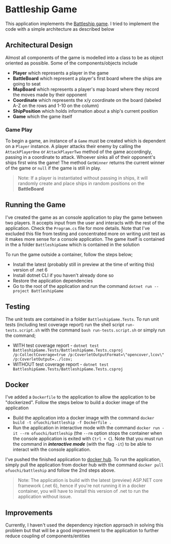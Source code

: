 # Battleship Game

This application implements the [Battleship game](https://en.wikipedia.org/wiki/Battleship_(game)). I tried to implement the code with a simple architecture as described below

## Architectural Design

Almost all components of the game is modelled into a class to be as object oriented as possible. Some of the components/objects include

* **Player** which represents a player in the game
* **BattleBoard** which represent a player's first board where the ships are going to seat
* **MapBoard** which represents a player's map board where they record the moves made by their opponent
* **Coordinate** which represents the x/y coordinate on the board (labeled A-Z on the rows and 1-10 on the column)
* **ShipPosition** which holds information about a ship's current position
* **Game** which the game itself

### Game Play

To begin a game, an instance of a `Game` must be created which is dependent on a `Player` instance. A player attacks their enemy by calling the `AttackPlayerOne` or `AttackPlayerTwo` method of the game accordingly, passing in a coordinate to attack. Whoever sinks all of their opponent's ships first wins the game! The method `GetWinner` returns the current winner of the game or `null` if the game is still in play.

> Note: If a player is instantiated without passing in ships, it will randomly create and place ships in random positions on the **BattleBoard**

## Running the Game

I've created the game as an console application to play the game between two players. It accepts input from the user and interacts with the rest of the application. Check the `Program.cs` file for more details. Note that I've excluded this file from testing and concentrated more on writing unit test as it makes more sense for a console application. The game itself is contained in the a folder `BattleshipGame` which is contained in the solution

To run the game outside a container, follow the steps below;

* Install the latest (probably still in preview at the time of writing this) version of .net 6
* Install dotnet CLI if you haven't already done so
* Restore the application dependencies
* Go to the root of the application and run the command `dotnet run --project BattleshipGame`

## Testing

The unit tests are contained in a folder `BattleshipGame.Tests`. To run unit tests (including test coverage report) run the shell script `run-tests.script.sh` with the command `bash run-tests.script.sh` or simply run the command;

* WITH test coverage report - `dotnet test BattleshipGame.Tests/BattleshipGame.Tests.csproj /p:CollectCoverage=true /p:CoverletOutputFormat=\"opencover,lcov\" /p:CoverletOutput=../lcov;`
* WITHOUT test coverage report - `dotnet test BattleshipGame.Tests/BattleshipGame.Tests.csproj`
  
## Docker

I've added a `Dockerfile` to the application to allow the application to be "dockerized". Follow the steps below to build a docker image of the application

* Build the application into a docker image with the command `docker build -t ofuochi/battleship -f Dockerfile .`
* Run the application in interactive mode with the command `docker run -it --rm ofuochi/battleship` (the `--rm` option stops the container when the console application is exited with `Ctrl + C`). Note that you must run the command in ***interactive mode*** (with the flag `-it`) to be able to interact with the console application.

I've pushed the finished application to [docker hub](https://hub.docker.com/r/ofuochi/battleship). To run the application, simply pull the application from docker hub with the command `docker pull ofuochi/battleship` and follow the 2nd steps above.

> Note: The application is build with the latest (preview) ASP.NET core framework (.net 6), hence if you're not running it in a docker container, you will have to install this version of .net to run the application without issue.

## Improvements

Currently, I haven't used the dependency injection approach in solving this problem but that will be a good improvement to the application to further reduce coupling of components/entities
